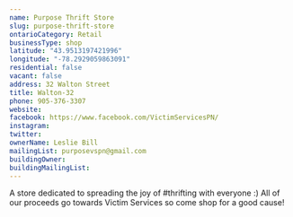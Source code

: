 ```yaml
---
name: Purpose Thrift Store 
slug: purpose-thrift-store
ontarioCategory: Retail
businessType: shop
latitude: "43.9513197421996"
longitude: "-78.2929059863091"
residential: false
vacant: false
address: 32 Walton Street
title: Walton-32
phone: 905-376-3307
website: 
facebook: https://www.facebook.com/VictimServicesPN/
instagram: 
twitter: 
ownerName: Leslie Bill
mailingList: purposevspn@gmail.com
buildingOwner: 
buildingMailingList: 
---
```


A store dedicated to spreading the joy of #thrifting with everyone :) All of our proceeds go towards Victim Services so
come shop for a good cause!
